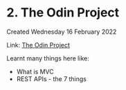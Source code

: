 # 2. The Odin Project
Created Wednesday 16 February 2022

Link: [The Odin Project](https://www.theodinproject.com/paths/full-stack-ruby-on-rails/courses/ruby-on-rails) 

Learnt many things here like:
- What is MVC
- REST APIs - the 7 things
